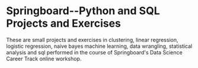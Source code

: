 # Springboard--Python and SQL Projects and Exercises
 
 These are small projects and exercises in clustering, linear regression, logistic regression, naive bayes machine learning, data wrangling, statistical analysis and sql performed in the course of Springboard's Data Science Career Track online workshop.    
